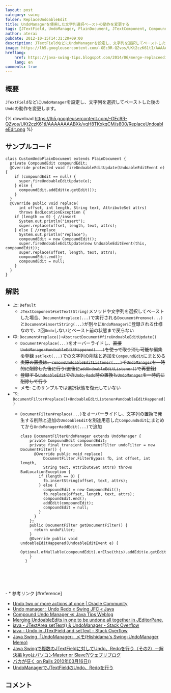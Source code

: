 ```yaml
---
layout: post
category: swing
folder: ReplaceUndoableEdit
title: UndoManagerを使用した文字列選択ペーストの動作を変更する
tags: [JTextField, UndoManager, PlainDocument, JTextComponent, CompoundEdit, DocumentFilter, UndoableEdit]
author: aterai
pubdate: 2012-10-15T14:31:20+09:00
description: JTextFieldなどにUndoManagerを設定し、文字列を選択してペーストした後のUndoの動作を変更します。
image: https://lh5.googleusercontent.com/-GEc9R-QZvos/UKt2czK61tI/AAAAAAAABXk/vqH8TKxkqCM/s800/ReplaceUndoableEdit.png
hreflang:
    href: https://java-swing-tips.blogspot.com/2014/06/merge-replaceeditremove-and.html
    lang: en
comments: true
---
```

## 概要
`JTextField`などに`UndoManager`を設定し、文字列を選択してペーストした後の`Undo`の動作を変更します。

{% download https://lh5.googleusercontent.com/-GEc9R-QZvos/UKt2czK61tI/AAAAAAAABXk/vqH8TKxkqCM/s800/ReplaceUndoableEdit.png %}

## サンプルコード
<pre class="prettyprint"><code>class CustomUndoPlainDocument extends PlainDocument {
  private CompoundEdit compoundEdit;
  @Override protected void fireUndoableEditUpdate(UndoableEditEvent e) {
    if (compoundEdit == null) {
      super.fireUndoableEditUpdate(e);
    } else {
      compoundEdit.addEdit(e.getEdit());
    }
  }
  @Override public void replace(
      int offset, int length, String text, AttributeSet attrs)
      throws BadLocationException {
    if (length == 0) { //insert
      System.out.println("insert");
      super.replace(offset, length, text, attrs);
    } else { //replace
      System.out.println("replace");
      compoundEdit = new CompoundEdit();
      super.fireUndoableEditUpdate(new UndoableEditEvent(this, compoundEdit));
      super.replace(offset, length, text, attrs);
      compoundEdit.end();
      compoundEdit = null;
    }
  }
}
</code></pre>

## 解説
- 上: `Default`
    - `JTextComponent#setText(String)`メソッドや文字列を選択してペーストした場合、`Document#replace(...)`で実行される`Document#remove(...)`と`Document#insertString(...)`が別々に`UndoManager`に登録される仕様なので、`2`回`Undo`しないとペースト前の状態まで戻らない
- 中: `Document#replace()+AbstractDocument#fireUndoableEditUpdate()`
    - `Document#replace(...)`をオーバーライドし、~~直接`UndoManager#undoableEditHappened(...)`を使って取り消し可能な編集を登録~~ `setText(...)`での文字列の削除と追加を`CompoundEdit`にまとめる
    - ~~実際の置換は、`removeUndoableEditListener(...)`で`UndoManager`を一時的に削除した後に行う(直後に`addUndoableEditListener()`で再登録)~~
    - ~~登録する`UndoableEdit`での`Undo`, `Redo`時の置換も`UndoManager`を一時的に削除して行う~~
    - メモ: このサンプルでは選択状態を復元していない
- 下: `DocumentFilter#replace()+UndoableEditListener#undoableEditHappened()`
    - `DocumentFilter#replace(...)`をオーバーライドし、文字列の置換で発生する削除と追加の`UndoableEdit`を別途用意した`CompoundEdit`にまとめてから`UndoManager#addEdit(...)`で追加
        
        <pre class="prettyprint"><code>class DocumentFilterUndoManager extends UndoManager {
          private CompoundEdit compoundEdit;
          private final transient DocumentFilter undoFilter = new DocumentFilter() {
            @Override public void replace(
                DocumentFilter.FilterBypass fb, int offset, int length,
                String text, AttributeSet attrs) throws BadLocationException {
              if (length == 0) {
                fb.insertString(offset, text, attrs);
              } else {
                compoundEdit = new CompoundEdit();
                fb.replace(offset, length, text, attrs);
                compoundEdit.end();
                addEdit(compoundEdit);
                compoundEdit = null;
              }
            }
          };
          public DocumentFilter getDocumentFilter() {
            return undoFilter;
          }
          @Override public void undoableEditHappened(UndoableEditEvent e) {
            Optional.ofNullable(compoundEdit).orElse(this).addEdit(e.getEdit());
          }
        }
</code></pre>
    - * 参考リンク [#reference]
- [Undo two or more actions at once | Oracle Community](https://community.oracle.com/thread/1509622)
- [Undo manager : Undo Redo « Swing JFC « Java](http://www.java2s.com/Code/Java/Swing-JFC/Undomanager.htm)
- [Compound Undo Manager ≪ Java Tips Weblog](https://tips4java.wordpress.com/2008/10/27/compound-undo-manager/)
- [Merging UndoableEdits in one to be undone all together in JEditorPane.](http://java-sl.com/tip_merge_undo_edits.html)
- [java - JTextArea setText() & UndoManager - Stack Overflow](https://stackoverflow.com/questions/24433089/jtextarea-settext-undomanager)
- [java - Undo in JTextField and setText - Stack Overflow](https://stackoverflow.com/questions/12844520/undo-in-jtextfield-and-settext)
- [Java Swing「UndoManager」メモ(Hishidama's Swing-UndoManager Memo)](http://www.ne.jp/asahi/hishidama/home/tech/java/swing/UndoManager.html)
- [Java Swingで複数のJTextFieldに対してUndo、Redoを行う（その2）－解決編 kyoはパソコンMaster or Slave?/ウェブリブログ](http://kyopc.at.webry.info/201007/article_1.html)
- [バカが征く on Rails 2010年03月16日()](http://bakagaiku.hsbt.org/entry/20100316)
- [UndoManagerでJTextFieldのUndo、Redoを行う](https://ateraimemo.com/Swing/UndoManager.html)

<!-- dummy comment line for breaking list -->

## コメント
